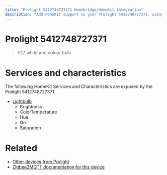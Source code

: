```yaml
---
title: "Prolight 5412748727371 Homebridge/HomeKit integration"
description: "Add HomeKit support to your Prolight 5412748727371, using Homebridge, Zigbee2MQTT and homebridge-z2m."
---
```

<!---
This file has been GENERATED using src/docgen/docgen.ts
DO NOT EDIT THIS FILE MANUALLY!
-->
# Prolight 5412748727371
> E27 white and colour bulb


# Services and characteristics
The following HomeKit Services and Characteristics are exposed by
the Prolight 5412748727371

* [Lightbulb](../../light.md)
  * Brightness
  * ColorTemperature
  * Hue
  * On
  * Saturation


# Related
* [Other devices from Prolight](../index.md#prolight)
* [Zigbee2MQTT documentation for this device](https://www.zigbee2mqtt.io/devices/5412748727371.html)